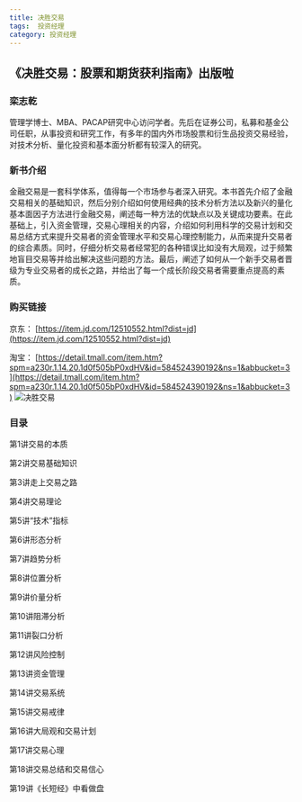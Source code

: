 ```yaml
---
title: 决胜交易
tags:  投资经理
category: 投资经理
---
```


## 《决胜交易：股票和期货获利指南》出版啦


### 栾志乾
管理学博士、MBA、PACAP研究中心访问学者。先后在证券公司，私募和基金公司任职，从事投资和研究工作，有多年的国内外市场股票和衍生品投资交易经验，对技术分析、量化投资和基本面分析都有较深入的研究。


### 新书介绍

金融交易是一套科学体系，值得每一个市场参与者深入研究。本书首先介绍了金融交易相关的基础知识，然后分别介绍如何使用经典的技术分析方法以及新兴的量化基本面因子方法进行金融交易，阐述每一种方法的优缺点以及关键成功要素。在此基础上，引入资金管理，交易心理相关的内容，介绍如何利用科学的交易计划和交易总结方式来提升交易者的资金管理水平和交易心理控制能力，从而来提升交易者的综合素质。同时，仔细分析交易者经常犯的各种错误比如没有大局观，过于频繁地盲目交易等并给出解决这些问题的方法。最后，阐述了如何从一个新手交易者晋级为专业交易者的成长之路，并给出了每一个成长阶段交易者需要重点提高的素质。

### 购买链接

 京东： 
 [https://item.jd.com/12510552.html?dist=jd](https://item.jd.com/12510552.html?dist=jd)
 
 淘宝：
 [https://detail.tmall.com/item.htm?spm=a230r.1.14.20.1d0f505bP0xdHV&id=584524390192&ns=1&abbucket=3](https://detail.tmall.com/item.htm?spm=a230r.1.14.20.1d0f505bP0xdHV&id=584524390192&ns=1&abbucket=3) 
 ![决胜交易](http://www.honghou.top/images/winningtrade.jpg)

### 目录

第1讲交易的本质

第2讲交易基础知识

第3讲走上交易之路

第4讲交易理论

第5讲“技术”指标

第6讲形态分析

第7讲趋势分析

第8讲位置分析

第9讲价量分析

第10讲阻滞分析

第11讲裂口分析

第12讲风险控制

第13讲资金管理

第14讲交易系统

第15讲交易戒律

第16讲大局观和交易计划

第17讲交易心理

第18讲交易总结和交易信心

第19讲《长短经》中看做盘


